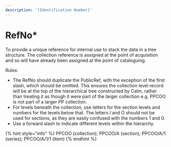 ```yaml
---
description: '[Identification Number]'
---
```


# RefNo\*

To provide a unique reference for internal use to stack the data in a tree structure. The collection reference is assigned at the point of acquisition and so will have already been assigned at the point of cataloguing. &#x20;

Rules: &#x20;

* The RefNo should duplicate the PublicRef, with the exception of the first slash, which should be omitted. This ensures the collection level record will be at the top of the hierarchical tree constructed by Calm, rather than treating it as though it were part of the larger collection e.g. PPCOO is not part of a larger PP collection.  &#x20;
* For levels beneath the collection, use letters for the section levels and numbers for the levels below that. The letters I and O should not be used for sections, as they are easily confused with the numbers 1 and 0.&#x20;
* Use a forward slash to indicate different levels within the hierarchy.&#x20;

{% hint style="info" %}
PPCOO (collection); PPCOO/A (section); PPCOO/A/1 (series); PPCOO/A/1/1 (item)
{% endhint %}

